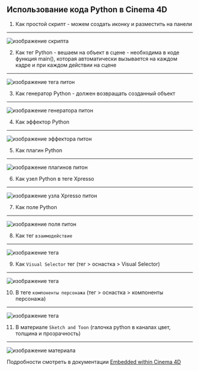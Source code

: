 ## Использование кода Python в Cinema 4D

1. Как простой скрипт - можем создать иконку и разместить на панели
***
![изображение скрипта](img/script.jpg)

2. Как тег Python - вешаем на объект в сцене - необходима в коде функция main(), которая автоматически вызывается на каждом кадре и при каждом действии на сцене
***
![изображение тега питон](img/tagpython.jpg)

3. Как генератор Python - должен возвращать созданный объект
***
![изображение генератора питон](img/generator.jpg)

4. Как эффектор Python
***
![изображение эффектора питон](img/effector.jpg)

5. Как плагин Python
***
![изображение плагинов питон](img/plugin.jpg)

6. Как узел Python в теге Xpresso
***
![изображение узла Xpresso питон](img/xpresso.jpg)

7. Как поле Python
***
![изображение поля питон](img/pole.jpg)

8. Как тег `взаимодействие`
***
![изображение тега](img/interaction.jpg)

9. Как `Visual Selector` тег (тег > оснастка > Visual Selector)
***
![изображение тега](img/visual.jpg)

10. В теге `компоненты персонажа` (тег > оснастка > компоненты персонажа)
***
![изображение тега](img/component.jpg)

11. В материале `Sketch and Toon` (галочка python в каналах цвет, толщина и прозрачность)
***
![изображение материала](img/sketch.jpg)


Подробности смотреть в документации [Embedded within Cinema 4D][1]

[1]: https://developers.maxon.net/docs/py/23_110/manuals/index.html#embedded-within-cinema-4d "Manual List » Embedded within Cinema 4D"